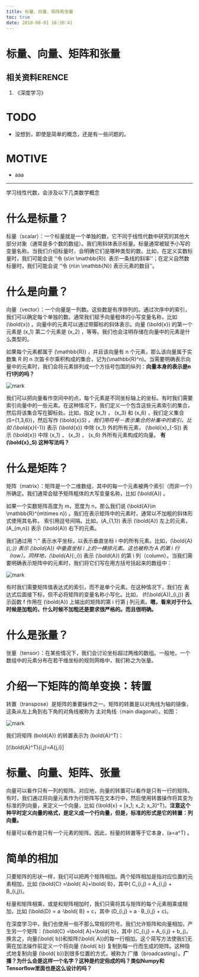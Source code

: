 ```yaml
---
title: 标量、向量、矩阵和张量
toc: true
date: 2018-08-01 18:30:41
---
```

# 标量、向量、矩阵和张量


## 相关资料ERENCE






  1. 《深度学习》




# TODO






  * 没想到，即使是简单的概念，还是有一些问题的。




# MOTIVE






  * aaa





* * *



学习线性代数，会涉及以下几类数学概念


# 什么是标量？


标量（scalar）：一个标量就是一个单独的数，它不同于线性代数中研究的其他大部分对象（通常是多个数的数组）。我们用斜体表示标量。标量通常被赋予小写的变量名称。当我们介绍标量时，会明确它们是哪种类型的数。比如，在定义实数标量时，我们可能会说 ‘‘令 \(s\in \mathbb{R}\)  表示一条线的斜率’’；在定义自然数标量时，我们可能会说 ‘‘令 \(n\in \mathbb{N}\) 表示元素的数目’’。




# 什么是向量？


向量（vector）：一个向量是一列数。这些数是有序排列的。通过次序中的索引，我们可以确定每个单独的数。通常我们赋予向量粗体的小写变量名称，比如 \(\bold{x}\) 。向量中的元素可以通过带脚标的斜体表示。向量 \(\bold{x}\) 的第一个元素是 \(x_1\) 第二个元素是 \(x_2\) ，等等。我们也会注明存储在向量中的元素是什么类型的。

如果每个元素都属于 \(\mathbb{R}\) ，并且该向量有 n 个元素，那么该向量属于实数集 R 的 n 次笛卡尔乘积构成的集合，记为\(\mathbb{R}^n\)。当需要明确表示向量中的元素时，我们会将元素排列成一个方括号包围的纵列：**向量本身的表示是n行1列的吗？**


![mark](http://pacdb2bfr.bkt.clouddn.com/blog/image/180728/fG8j7i2009.png?imageslim)

我们可以把向量看作空间中的点，每个元素是不同坐标轴上的坐标。有时我们需要索引向量中的一些元素。在这种情况下，我们定义一个包含这些元素索引的集合，然后将该集合写在脚标处。比如，指定 \(x_1\) ， \(x_3\) 和 \(x_6\) ，我们定义集合 \(S=\{1,3,6\}\)，然后写作 \(\bold{x}_S\) 。我们用符号－表示集合的补集中的索引。比如 \(\bold{x}_{-1}\) 表示 \(\bold{x}\) 中除 \(x_1\) 外的所有元素， \(\bold{x}_{-S}\) 表示 \(\bold{x}\) 中除 \(x_1\) ， \(x_3\) ， \(x_6\) 外所有元素构成的向量。 **有 \(\bold{x}_S\) 这种写法吗？**


# 什么是矩阵？


矩阵（matrix）：矩阵是一个二维数组，其中的每一个元素被两个索引（而非一个）所确定。我们通常会赋予矩阵粗体的大写变量名称，比如 \(\bold{A}\) 。

如果一个实数矩阵高度为 m，宽度为 n，那么我们说 \(\bold{A}\in \mathbb{R}^{m\times n}\) 。我们在表示矩阵中的元素时，通常以不加粗的斜体形式使用其名称， 索引用逗号间隔。比如，\(A_{1,1}\) 表示 \(\bold{A}\) 左上的元素，\(A_{m,n}\) 表示 \(\bold{A}\) 右下的元素。

我们通过用 “:’’ 表示水平坐标，以表示垂直坐标 i 中的所有元素。比如，\(\bold{A}_{i,:}\) 表示 \(\bold{A}\) 中垂直坐标 i 上的一横排元素。这也被称为 A 的第 i 行（row）。同样地，\(\bold{A}_{:,i}\) 表示 \(\bold{A}\) 的第 i 列（column）。当我们需要明确表示矩阵中的元素时，我们将它们写在用方括号括起来的数组中：


![mark](http://pacdb2bfr.bkt.clouddn.com/blog/image/180728/9fcDGf27A3.png?imageslim)

有时我们需要矩阵值表达式的索引，而不是单个元素。在这种情况下，我们在
表达式后面接下标，但不必将矩阵的变量名称小写化。比如， \(f(\bold{A})_{i,j}\) 表示函数
f 作用在 \(\bold{A}\) 上输出的矩阵的第 i 行第 j 列元素。**嗯，看来对于什么时候是加粗的，什么时候不加粗还是要求很严格的。而且很明确。**




# 什么是张量？


张量（tensor）：在某些情况下，我们会讨论坐标超过两维的数组。一般地，一个数组中的元素分布在若干维坐标的规则网格中，我们称之为张量。




# 介绍一下矩阵的简单变换：转置


转置（transpose）是矩阵的重要操作之一。矩阵的转置是以对角线为轴的镜像，这条从左上角到右下角的对角线被称为 主对角线（main diagonal）。如图：


![mark](http://pacdb2bfr.bkt.clouddn.com/blog/image/180728/CihilLIc8c.png?imageslim)

我们将矩阵 \(bold{A}\) 的转置表示为 \(bold{A}^T\)：

\[(\bold{A}^T)_{i,j}=A_{j,i}\]




# 标量、向量、矩阵、张量


向量可以看作只有一列的矩阵。对应地，向量的转置可以看作是只有一行的矩阵。有时，我们通过将向量元素作为行矩阵写在文本行中，然后使用转置操作将其变为标准的列向量，来定义一个向量，比如 \(\bold{x} = [x_1; x_2; x_3]^T\)。**注意这个种平时定义向量的格式，是定义成一个行向量，但是，标准的形式是它的转置：列向量。**

标量可以看作是只有一个元素的矩阵。因此，标量的转置等于它本身，\(a=a^T\) 。




# 简单的相加


只要矩阵的形状一样，我们可以把两个矩阵相加。两个矩阵相加是指对应位置的元素相加，比如 \(\bold{C} =\bold{ A}+\bold{ B}，其中\( C_{i,j} = A_{i,j} + B_{i,j}\)。

标量和矩阵相乘，或是和矩阵相加时，我们只需将其与矩阵的每个元素相乘或相加，比如 \(\bold{D} = a ·\bold{ B} + c，其中 \(D_{i,j} = a · B_{i,j} + c\)。

在深度学习中，我们也使用一些不那么常规的符号。我们允许矩阵和向量相加，产生另一个矩阵：\(\bold{C} =\bold{ A}+\bold{ b}，其中 \(C_{i,j} = A_{i,j} + b_j\)。换言之，向量\(\bold{ b}\)和矩阵\(\bold{ A}\)的每一行相加。这个简写方法使我们无需在加法操作前定义一个将向量 \(\bold{ b}\) 复制到每一行而生成的矩阵。这种隐式地复制向量 \(\bold{ b}\)到很多位置的方式，被称为 广播（broadcasting）。**广播？为什么会是这样一个名字？这种是约定俗成的吗？类似Numpy和Tensorflow里面也是这么设计的吗？**
